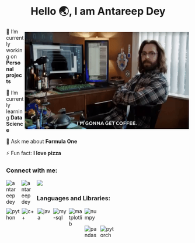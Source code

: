 <h1 align="center">Hello 🌏, I am Antareep Dey</h2>
<img align="right" alt="GIF" src="https://github.com/AntareepDey/AntareepDey/blob/main/ezgif-4-13ffbb59e2.gif" width="450" height="265" style="padding: 10px 3px 10px 3px;" />

🔭 I’m currently working on **Personal projects**  

🌱 I’m currently learning **Data Science**

💬 Ask me about **Formula One**

⚡ Fun fact: **I love pizza**

<h3 align="left">Connect with me:</h3>
<p align="left">
<a href="https://www.quora.com/profile/Antareep-Dey" target="blank"><img align='left' src="https://cdn.simpleicons.org/quora/#B92B27" alt="antareep dey" width="32" style="padding-right:10px;"/></a><a href="https://t.me/ANTAREEP_DEY" target="blank"><img align='left' src="https://cdn.simpleicons.org/telegram/#26A5E4" alt="antareep dey"  width="32" style="padding-right:10px;"/><a href="https://www.linkedin.com/in/antareepdey/" target="blank"><img align="left" width="32" src="https://cdn.jsdelivr.net/gh/devicons/devicon@latest/icons/linkedin/linkedin-original.svg" style="padding-right:10px;"/></a>                                             
</p>
<br>
<h3 align="left">Languages and Libraries: </h3>
<section>
  <p align="left">
    <img align="left" width="38" src="https://cdn.jsdelivr.net/gh/devicons/devicon@latest/icons/python/python-original.svg" alt="python" style="margin-right:5px;"/>
    <img align="left" width="38" src="https://cdn.jsdelivr.net/gh/devicons/devicon@latest/icons/cplusplus/cplusplus-original.svg" alt="c++" style="padding-right:5px;"/>
    <img align="left" width="38" src="https://cdn.jsdelivr.net/gh/devicons/devicon@latest/icons/java/java-original.svg" alt="java" style="padding-right:5px;"/>
    <img align="left" width="38" src="https://cdn.jsdelivr.net/gh/devicons/devicon@latest/icons/mysql/mysql-original-wordmark.svg" alt="my-sql" style="padding-right:5px;" />
    <img align="left" width="38" src="https://cdn.jsdelivr.net/gh/devicons/devicon@latest/icons/matplotlib/matplotlib-original.svg" alt="matplotlib" style="padding-right:5px;"/>
    <img align="left" width="38" src="https://cdn.jsdelivr.net/gh/devicons/devicon@latest/icons/numpy/numpy-original.svg" alt="numpy" style="padding-right:5px;"/>
  </p>
  <br>
  <br>
  
  <p align="left">
    <img align="left" width="38" src="https://cdn.jsdelivr.net/gh/devicons/devicon@latest/icons/pandas/pandas-original.svg" alt="pandas" style="padding-right:5px;"/>
    <img align="left" width="38" src="https://cdn.simpleicons.org/pytorch/#EE4C2C" alt="pytorch" style="padding-right:5px;" />
<!--     <img align="left" width="38" src="https://cdn.jsdelivr.net/gh/devicons/devicon@latest/icons/opencv/opencv-original.svg" alt="opencv" style="padding-right:5px;"/>
    <img align="left" width="38" src="https://cdn.jsdelivr.net/gh/devicons/devicon@latest/icons/scikitlearn/scikitlearn-original.svg" alt="scikit-learn" style="padding-right:5px;" />
    <img align="left" width="38" src="https://cdn.simpleicons.org/flask/#FF6F00" style="padding-right:5px;"/>
    <img align="left" width="38" src="https://cdn.simpleicons.org/tensorflow/#FF6F00" alt="tensorflow" style="padding-right:5px;" />
    
    <img align="left" width="38" src="https://cdn.simpleicons.org/astro/#BC52EE" alt="astro" style="padding-right:5px;" /> -->
    </p>
</section>
<br>
</p>
<h3 align="left">Software and Tools:</h3>
<Section>
  <img align="left" width="38" src="https://cdn.simpleicons.org/git/#F05032" alt="git" style="margin-right:5px;"/>
  <img align="left" width="38" src="https://cdn.simpleicons.org/googlecolab/#F9AB00" alt="google_colab" style="margin-right:5px;"/>
  <img align="left" width="38" src="https://cdn.simpleicons.org/jupyter/#F37626" alt="jupyter_notebook" style="margin-right:5px;"/>
  <img align="left" width="38" src="https://cdn.jsdelivr.net/gh/devicons/devicon@latest/icons/figma/figma-original.svg" alt="figma" style="padding-right:5px;"/>
  <img align="left" width="38" src="https://cdn.simpleicons.org/visualstudiocode/#007ACC" alt="vscode" style="padding-right:5px;" />
  <img align="left" width="38" src="https://cdn.jsdelivr.net/gh/devicons/devicon@latest/icons/notion/notion-original.svg" alt="notion" style="padding-right:5px;"/>
</section>
<br>
<br>
<h3 align="left">Statistics:</h3>
<section align="centre">
   <img align="left" height="180"  src="https://github-readme-stats.vercel.app/api?username=AntareepDey&show_icons=true&theme=gotham&hide_border=true&count_total=true&hide_rank=true&show=prs_merged&hide=issues"/>
  <img align="left" height="180" width="300" src="https://github-readme-stats.vercel.app/api/top-langs/?username=AntareepDey&layout=compact&hide_progress=true&theme=gotham&hide_border=true"/>
</section>
